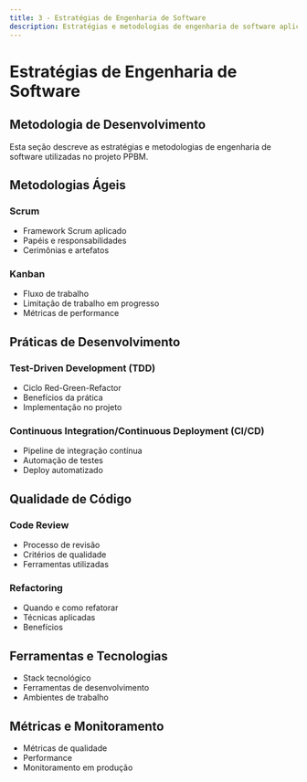 ```yaml
---
title: 3 - Estratégias de Engenharia de Software
description: Estratégias e metodologias de engenharia de software aplicadas no projeto PPBM.
---
```


# Estratégias de Engenharia de Software

## Metodologia de Desenvolvimento

Esta seção descreve as estratégias e metodologias de engenharia de software utilizadas no projeto PPBM.

## Metodologias Ágeis

### Scrum
- Framework Scrum aplicado
- Papéis e responsabilidades
- Cerimônias e artefatos

### Kanban
- Fluxo de trabalho
- Limitação de trabalho em progresso
- Métricas de performance

## Práticas de Desenvolvimento

### Test-Driven Development (TDD)
- Ciclo Red-Green-Refactor
- Benefícios da prática
- Implementação no projeto

### Continuous Integration/Continuous Deployment (CI/CD)
- Pipeline de integração contínua
- Automação de testes
- Deploy automatizado

## Qualidade de Código

### Code Review
- Processo de revisão
- Critérios de qualidade
- Ferramentas utilizadas

### Refactoring
- Quando e como refatorar
- Técnicas aplicadas
- Benefícios

## Ferramentas e Tecnologias

- Stack tecnológico
- Ferramentas de desenvolvimento
- Ambientes de trabalho

## Métricas e Monitoramento

- Métricas de qualidade
- Performance
- Monitoramento em produção
